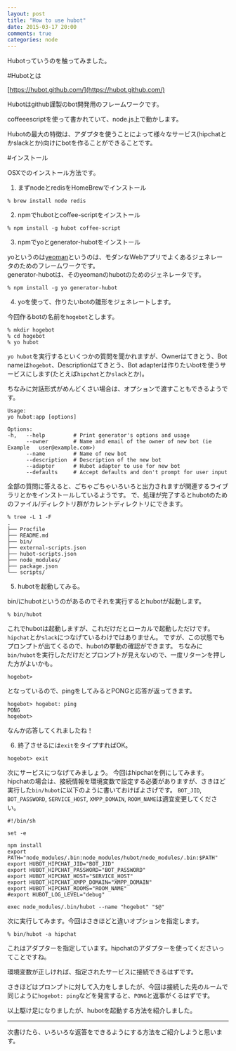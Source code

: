 ```yaml
---
layout: post
title: "How to use hubot"
date: 2015-03-17 20:00
comments: true
categories: node
---
```

Hubotっていうのを触ってみました。

#Hubotとは

[https://hubot.github.com/](https://hubot.github.com/)

Hubotはgithub謹製のbot開発用のフレームワークです。

coffeeescriptを使って書かれていて、node.js上で動かします。

Hubotの最大の特徴は、アダプタを使うことによって様々なサービス(hipchatとかslackとか)向けにbotを作ることができることです。

#インストール

OSXでのインストール方法です。

1. まずnodeとredisをHomeBrewでインストール

  ```
% brew install node redis
```

2. npmでhubotとcoffee-scriptをインストール

  ```
% npm install -g hubot coffee-script
```

3. npmでyoとgenerator-hubotをインストール

  yoというのは[yeoman](http://yeoman.io/)というのは、モダンなWebアプリでよくあるジェネレータのためのフレームワークです。  
  generator-hubotは、そのyeomanのhubotのためのジェネレータです。

  ```
% npm install -g yo generator-hubot
```

4. yoを使って、作りたいbotの雛形をジェネレートします。

  今回作るbotの名前を`hogebot`とします。
  ```
% mkdir hogebot
% cd hogebot
% yo hubot
```

  `yo hubot`を実行するといくつかの質問を聞かれますが、Ownerはてきとう、Bot nameは`hogebot`、Descriptionはてきとう、Bot adapterは作りたいbotを使うサービスにします(たとえば`hipchat`とか`slack`とか)。

  ちなみに対話形式がめんどくさい場合は、オプションで渡すこともできるようです。

  ```
Usage:
  yo hubot:app [options]

Options:
  -h,   --help         # Print generator's options and usage
        --owner        # Name and email of the owner of new bot (ie Example   user@example.com>)
        --name         # Name of new bot
        --description  # Description of the new bot
        --adapter      # Hubot adapter to use for new bot
        --defaults     # Accept defaults and don't prompt for user input
```

  全部の質問に答えると、ごちゃごちゃいろいろと出力されますが関連するライブラリとかをインストールしているようです。
で、処理が完了するとhubotのためのファイル/ディレクトリ群がカレントディレクトリにできます。

  ```
% tree -L 1 -F
.
├── Procfile
├── README.md
├── bin/
├── external-scripts.json
├── hubot-scripts.json
├── node_modules/
├── package.json
└── scripts/
```

5. hubotを起動してみる。

  bin/にhubotというのがあるのでそれを実行するとhubotが起動します。

  ```
% bin/hubot
```

  これでhubotは起動しますが、これだけだとローカルで起動しただけです。`hipchat`とか`slack`につなげているわけではありません。
  ですが、この状態でもプロンプトが出てくるので、hubotの挙動の確認ができます。
  ちなみに`bin/hubot`を実行しただけだとプロンプトが見えないので、一度リターンを押した方がよいかも。

  ```
hogebot>
```

  となっているので、pingをしてみるとPONGと応答が返ってきます。

  ```
hogebot> hogebot: ping
PONG
hogebot>
```

  なんか応答してくれましたね！

6. 終了させるには`exit`をタイプすればOK。

  ```
hogebot> exit
```

  次にサービスにつなげてみましょう。
  今回はhipchatを例にしてみます。
  hipchatの場合は、接続情報を環境変数で設定する必要がありますが、さきほど実行した`bin/hubot`に以下のように書いておけばよさげです。
  `BOT_JID`, `BOT_PASSWORD`, `SERVICE_HOST`, `XMPP_DOMAIN`, `ROOM_NAME`は適宜変更してください。

  ```
#!/bin/sh

set -e

npm install
export PATH="node_modules/.bin:node_modules/hubot/node_modules/.bin:$PATH"
export HUBOT_HIPCHAT_JID="BOT_JID"
export HUBOT_HIPCHAT_PASSWORD="BOT_PASSWORD"
export HUBOT_HIPCHAT_HOST="SERVICE_HOST"
export HUBOT_HIPCHAT_XMPP_DOMAIN="XMPP_DOMAIN"
export HUBOT_HIPCHAT_ROOMS="ROOM_NAME"
#export HUBOT_LOG_LEVEL="debug"

exec node_modules/.bin/hubot --name "hogebot" "$@"
```

  次に実行してみます。今回はさきほどと違いオプションを指定します。

  ```
% bin/hubot -a hipchat
```

  これはアダプターを指定しています。hipchatのアダプターを使ってくださいってことですね。

  環境変数が正しければ、指定されたサービスに接続できるはずです。

  さきほどはプロンプトに対して入力をしましたが、今回は接続した先のルームで同じように`hogebot: ping`などを発言すると、`PONG`と返事がくるはずです。

  以上駆け足になりましたが、hubotを起動する方法を紹介しました。

---

次書けたら、いろいろな返答をできるようにする方法をご紹介しようと思います。
